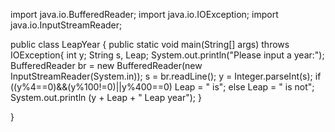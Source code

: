 import java.io.BufferedReader;
import java.io.IOException;
import java.io.InputStreamReader;

public class LeapYear {
	public static void main(String[] args) throws IOException{
		int y;
		String  s, Leap;
		System.out.println("Please input a year:");
		BufferedReader br = new BufferedReader(new InputStreamReader(System.in));
		s = br.readLine();
		y = Integer.parseInt(s);
			if ((y%4==0)&&(y%100!=0)||y%400==0) 
				Leap = " is";
			else 
				Leap = " is not";
			System.out.println (y + Leap + " Leap year");
	}

}
